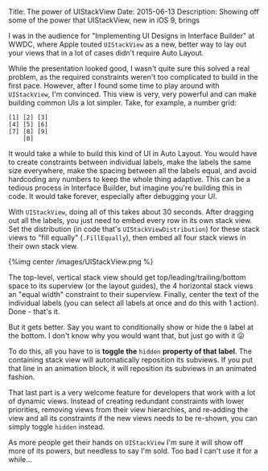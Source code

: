 Title: The power of UIStackView
Date: 2015-06-13
Description: Showing off some of the power that UIStackView, new in iOS 9, brings


I was in the audience for "Implementing UI Designs in Interface Builder" at WWDC, where Apple touted `UIStackView` as a new, better way to lay out your views that in a lot of cases didn't require Auto Layout.

While the presentation looked good, I wasn't quite sure this solved a real problem, as the required constraints weren't too complicated to build in the first pace. However, after I found some time to play around with `UIStackView`, I'm convinced. This view is very, very powerful and can make building common UIs a lot simpler. Take, for example, a number grid:

    [1] [2] [3]
    [4] [5] [6]
    [7] [8] [9]
        [0]
         
It would take a while to build this kind of UI in Auto Layout. You would have to create constraints between individual labels, make the labels the same size everywhere, make the spacing between all the labels equal, and avoid hardcoding any numbers to keep the whole thing adaptive. This can be a tedious process in Interface Builder, but imagine you're building this in code. It would take forever, especially after debugging your UI.

With `UIStackView`, doing all of this takes about 30 seconds. After dragging out all the labels, you just need to embed every row in its own stack view. Set the distribution (in code that's `UIStackViewDistribution`) for these stack views to "fill equally" (`.FillEqually`), then embed all four stack views in their own stack view.

{%img center /images/UIStackView.png %}

The top-level, vertical stack view should get top/leading/trailing/bottom space to its superview (or the layout guides), the 4 horizontal stack views an "equal width" constraint to their superview. Finally, center the text of the individual labels (you can select all labels at once and do this with 1 action). Done - that's it.

But it gets better. Say you want to conditionally show or hide the `0` label at the bottom. I don't know why you would want that, but just go with it 😛

To do this, all you have to is **toggle the** `hidden` **property of that label**. The containing stack view will automatically reposition its subviews. If you put that line in an animation block, it will reposition its subviews in an animated fashion.

That last part is a very welcome feature for developers that work with a lot of dynamic views. Instead of creating redundant constraints with lower priorities, removing views from their view hierarchies, and re-adding the view and all its constraints if the new views needs to be re-shown, you can simply toggle `hidden` instead.

As more people get their hands on `UIStackView` I'm sure it will show off more of its powers, but needless to say I'm sold. Too bad I can't use it for a while...
